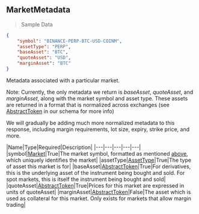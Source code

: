 ## MarketMetadata

> Sample Data

```json
{
    "symbol": "BINANCE-PERP-BTC-USD-COINM",
    "assetType": "PERP",
    "baseAsset": "BTC",
    "quoteAsset": "USD",
    "marginAsset": "BTC"
}
```

Metadata associated with a particular market.

<aside class="notice">
Note: Currently, the only metadata we return is <i>baseAsset</i>, <i>quoteAsset</i>, and <i>marginAsset</i>, along with the market symbol and asset type. These assets are returned in a format that is normalized across exchanges (see <a href="#abstracttoken">AbstractToken</a> in our schema for more info)

We will gradually be adding much more normalized metadata to this response, including margin requirements, lot size, expiry, strike price, and more.
</aside>

|Name|Type|Required|Description|
|---|---|---|---|---|
|symbol|[Market](#market)|True|The market symbol, formatted as mentioned [above](#market), which uniquely identifies the market|
|assetType|[AssetType](#assettype)|True|The type of asset this market is for|
|baseAsset|[AbstractToken](#abstracttoken)|True|For derivatives, this is the underlying asset of the instrument being bought and sold. For spot markets, this is itself the instrument being bought and sold|
|quoteAsset|[AbstractToken](#abstracttoken)|True|Prices for this market are expressed in units of quoteAsset|
|marginAsset|[AbstractToken](#abstracttoken)|False|The asset which is used as collateral for this market. Only exists for markets that allow margin trading|